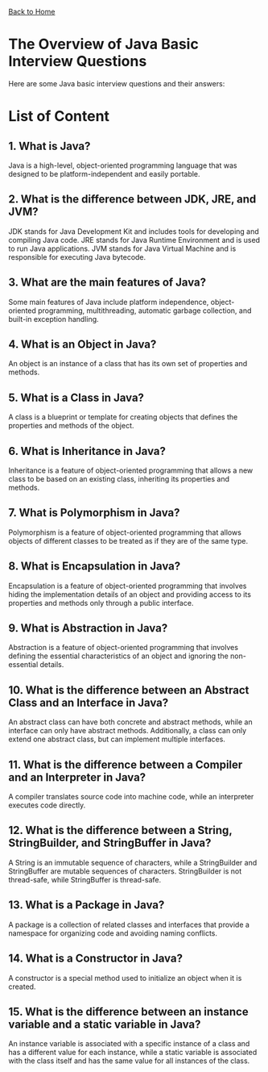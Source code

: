 [Back to Home](../README.md)
# The Overview of Java Basic Interview Questions
Here are some Java basic interview questions 
and their answers:

# List of Content
## 1. What is Java?
Java is a high-level, object-oriented programming language 
that was designed to be platform-independent and easily portable.

## 2. What is the difference between JDK, JRE, and JVM?
JDK stands for Java Development Kit 
and includes tools for developing 
and compiling Java code. 
JRE stands for Java Runtime Environment 
and is used to run Java applications. 
JVM stands for Java Virtual Machine 
and is responsible for executing Java bytecode.

## 3. What are the main features of Java?
Some main features of Java include 
platform independence, object-oriented programming, 
multithreading, automatic garbage collection, 
and built-in exception handling.

## 4. What is an Object in Java?
An object is an instance of a class 
that has its own set of properties and methods.

## 5. What is a Class in Java?
A class is a blueprint or template 
for creating objects that defines the properties 
and methods of the object.

## 6. What is Inheritance in Java?
Inheritance is a feature of object-oriented programming 
that allows a new class to be based on an existing class, 
inheriting its properties and methods.

## 7. What is Polymorphism in Java?
Polymorphism is a feature of object-oriented programming 
that allows objects of different classes to be treated 
as if they are of the same type.

## 8. What is Encapsulation in Java?
Encapsulation is a feature of object-oriented programming 
that involves hiding the implementation details 
of an object and providing access to its properties 
and methods only through a public interface.

## 9. What is Abstraction in Java?
Abstraction is a feature of object-oriented programming 
that involves defining the essential characteristics 
of an object and ignoring the non-essential details.

## 10. What is the difference between an Abstract Class and an Interface in Java?
An abstract class can have both concrete 
and abstract methods, 
while an interface can only have abstract methods. 
Additionally, a class can only extend one abstract class, 
but can implement multiple interfaces.

## 11. What is the difference between a Compiler and an Interpreter in Java?
A compiler translates source code into machine code, 
while an interpreter executes code directly.

## 12. What is the difference between a String, StringBuilder, and StringBuffer in Java?
A String is an immutable sequence of characters, 
while a StringBuilder and StringBuffer are mutable sequences 
of characters. StringBuilder is not thread-safe, 
while StringBuffer is thread-safe.

## 13. What is a Package in Java?
A package is a collection of related classes 
and interfaces that provide a namespace for organizing code 
and avoiding naming conflicts.

## 14. What is a Constructor in Java?
A constructor is a special method used to initialize an object 
when it is created.

## 15. What is the difference between an instance variable and a static variable in Java?
An instance variable is associated with a specific 
instance of a class and has a different value for each instance, 
while a static variable is associated with the class itself 
and has the same value for all instances of the class.
